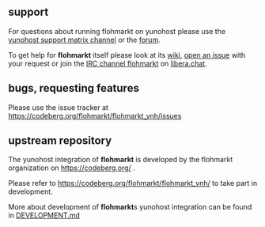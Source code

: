 ## support

For questions about running flohmarkt on yunohost please use the [yunohost support matrix channel](https://yunohost.org/en/chat_rooms#help-and-support-chat-roo) or the [forum](https://forum.yunohost.org/t/ynh-flohmarkt-flohmarkt-as-an-app-for-yunohost/28455?u=chrichri).

To get help for **flohmarkt** itself please look at its [wiki](https://codeberg.org/flohmarkt/flohmarkt/wiki), [open an issue](https://codeberg.org/flohmarkt/flohmarkt/issues) with your request or join the [IRC channel flohmarkt](https://web.libera.chat/?nick=GithubGuest?#flohmarkt) on [libera.chat](https://libera.chat/).

## bugs, requesting features

Please use the issue tracker at https://codeberg.org/flohmarkt/flohmarkt_ynh/issues

## upstream repository

The yunohost integration of **flohmarkt** is developed by the flohmarkt organization on https://codeberg.org/ .

Please refer to https://codeberg.org/flohmarkt/flohmarkt_ynh/ to take part in development.

More about development of **flohmarkt**s yunohost integration can be found in [DEVELOPMENT.md](DEVELOPMENT.md)
